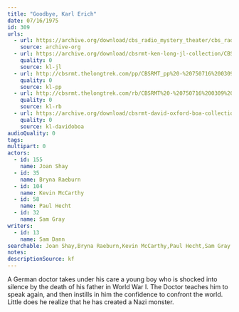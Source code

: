 ```yaml
---
title: "Goodbye, Karl Erich"
date: 07/16/1975
id: 309
urls: 
  - url: https://archive.org/download/cbs_radio_mystery_theater/cbs_radio_mystery_theater-0301-0350.zip/cbs_radio_mystery_theater-0301-0350%2Fcbsrmt_0309_goodbye_carl_erich.mp3
    source: archive-org
  - url: https://archive.org/download/cbsrmt-ken-long-jl-collection/CBSRMT - 750716 0309 Goodbye, Karl Erich_jl.mp3
    quality: 0
    source: kl-jl
  - url: http://cbsrmt.thelongtrek.com/pp/CBSRMT_pp%20-%20750716%200309%20Goodbye,%20Karl%20Erich.mp3
    quality: 0
    source: kl-pp
  - url: http://cbsrmt.thelongtrek.com/rb/CBSRMT%20-%20750716%200309%20Goodbye,%20Karl%20Erich_WLNH-FM_rb%20(780112%20repeat).mp3
    quality: 0
    source: kl-rb
  - url: https://archive.org/download/cbsrmt-david-oxford-boa-collection/CBSRMT-750716-0309-Goodbye,-Karl-Erich-(128-44)_WBBM-JE-{BoA}.mp3
    quality: 0
    source: kl-davidoboa
audioQuality: 0
tags: 
multipart: 0
actors:  
  - id: 155
    name: Joan Shay  
  - id: 35
    name: Bryna Raeburn  
  - id: 104
    name: Kevin McCarthy  
  - id: 58
    name: Paul Hecht  
  - id: 32
    name: Sam Gray
writers:  
  - id: 13
    name: Sam Dann
searchable: Joan Shay,Bryna Raeburn,Kevin McCarthy,Paul Hecht,Sam Gray Sam Dann
notes: 
descriptionSource: kf
---
```

A German doctor takes under his care a young boy who is shocked into silence by the death of his father in World War I. The Doctor teaches him to speak again, and then instills in him the confidence to confront the world. Little does he realize that he has created a Nazi monster.